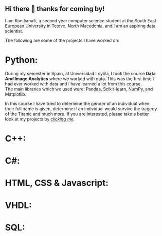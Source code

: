 ## Hi there 👋 thanks for coming by!

I am Ron Ismaili, a second year computer science student at the South East European University in Tetovo, North Macedonia, and I am an aspiring data scientist.

The following are some of the projects I have worked on:

# **Python:**
During my semester in Spain, at Universidad Loyola, I took the course **Data And Image Analytics** where we worked with data. This was the first time I had ever worked with data and I have learned a lot from this course. <br>
The main libraries which we used were: Pandas, Scikit-learn, NumPy, and Matplotlib.

In this course I have tried to determine the gender of an individual when their full name is given, determine if an individual would survive the tragedy of the Titanic and much more. If you are interested, please take a better look at my projects by *[clicking me](https://github.com/RonIsmaili/Data-And-Image-Analytics)*.

# **C++:**


# **C#:**

# **HTML, CSS & Javascript:**

# **VHDL:**

# **SQL:**
